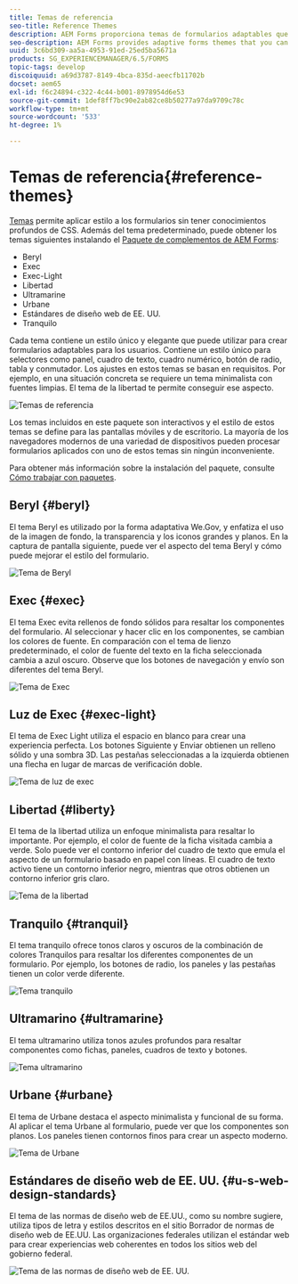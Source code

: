 ```yaml
---
title: Temas de referencia
seo-title: Reference Themes
description: AEM Forms proporciona temas de formularios adaptables que puede obtener de Distribución de software y utilizar para aplicar estilo a un formulario.
seo-description: AEM Forms provides adaptive forms themes that you can get from Software Distribution and use to style a form.
uuid: 3c6bd309-aa5a-4953-91ed-25ed5ba5671a
products: SG_EXPERIENCEMANAGER/6.5/FORMS
topic-tags: develop
discoiquuid: a69d3787-8149-4bca-835d-aeecfb11702b
docset: aem65
exl-id: f6c24894-c322-4c44-b001-8978954d6e53
source-git-commit: 1def8ff7bc90e2ab82ce8b50277a97da9709c78c
workflow-type: tm+mt
source-wordcount: '533'
ht-degree: 1%

---
```


# Temas de referencia{#reference-themes}

[Temas](../../forms/using/themes.md) permite aplicar estilo a los formularios sin tener conocimientos profundos de CSS. Además del tema predeterminado, puede obtener los temas siguientes instalando el [Paquete de complementos de AEM Forms](https://experienceleague.adobe.com/docs/experience-manager-release-information/aem-release-updates/forms-updates/aem-forms-releases.html?lang=en):

* Beryl
* Exec
* Exec-Light
* Libertad
* Ultramarine
* Urbane
* Estándares de diseño web de EE. UU.
* Tranquilo

Cada tema contiene un estilo único y elegante que puede utilizar para crear formularios adaptables para los usuarios. Contiene un estilo único para selectores como panel, cuadro de texto, cuadro numérico, botón de radio, tabla y conmutador. Los ajustes en estos temas se basan en requisitos. Por ejemplo, en una situación concreta se requiere un tema minimalista con fuentes limpias. El tema de la libertad te permite conseguir ese aspecto.

![Temas de referencia](assets/ref-themes.png)

Los temas incluidos en este paquete son interactivos y el estilo de estos temas se define para las pantallas móviles y de escritorio. La mayoría de los navegadores modernos de una variedad de dispositivos pueden procesar formularios aplicados con uno de estos temas sin ningún inconveniente.

Para obtener más información sobre la instalación del paquete, consulte [Cómo trabajar con paquetes](/help/sites-administering/package-manager.md).

## Beryl {#beryl}

El tema Beryl es utilizado por la forma adaptativa We.Gov, y enfatiza el uso de la imagen de fondo, la transparencia y los iconos grandes y planos. En la captura de pantalla siguiente, puede ver el aspecto del tema Beryl y cómo puede mejorar el estilo del formulario.

![Tema de Beryl](assets/beryl.png)

<!--[Click to enlarge

](assets/beryl-1.png)-->

## Exec {#exec}

El tema Exec evita rellenos de fondo sólidos para resaltar los componentes del formulario. Al seleccionar y hacer clic en los componentes, se cambian los colores de fuente. En comparación con el tema de lienzo predeterminado, el color de fuente del texto en la ficha seleccionada cambia a azul oscuro. Observe que los botones de navegación y envío son diferentes del tema Beryl.

![Tema de Exec](assets/exec.png)

<!--[Click to enlarge

](assets/exec-1.png)-->

## Luz de Exec {#exec-light}

El tema de Exec Light utiliza el espacio en blanco para crear una experiencia perfecta. Los botones Siguiente y Enviar obtienen un relleno sólido y una sombra 3D. Las pestañas seleccionadas a la izquierda obtienen una flecha en lugar de marcas de verificación doble.

![Tema de luz de exec](assets/exec-light.png)

<!--[Click to enlarge

](assets/exec-light-1.png)-->

## Libertad {#liberty}

El tema de la libertad utiliza un enfoque minimalista para resaltar lo importante. Por ejemplo, el color de fuente de la ficha visitada cambia a verde. Solo puede ver el contorno inferior del cuadro de texto que emula el aspecto de un formulario basado en papel con líneas. El cuadro de texto activo tiene un contorno inferior negro, mientras que otros obtienen un contorno inferior gris claro.

![Tema de la libertad](assets/liberty.png)

<!--[Click to enlarge

](assets/liberty-1.png)-->

## Tranquilo {#tranquil}

El tema tranquilo ofrece tonos claros y oscuros de la combinación de colores Tranquilos para resaltar los diferentes componentes de un formulario. Por ejemplo, los botones de radio, los paneles y las pestañas tienen un color verde diferente.

![Tema tranquilo](assets/tranquil.png)

<!--[Click to enlarge

](assets/tranquil-1.png)-->

## Ultramarino {#ultramarine}

El tema ultramarino utiliza tonos azules profundos para resaltar componentes como fichas, paneles, cuadros de texto y botones.

![Tema ultramarino](assets/ultramarine.png)

<!--[Click to enlarge](assets/ultramarine-1.png)-->

## Urbane {#urbane}

El tema de Urbane destaca el aspecto minimalista y funcional de su forma. Al aplicar el tema Urbane al formulario, puede ver que los componentes son planos. Los paneles tienen contornos finos para crear un aspecto moderno.

![Tema de Urbane](assets/urbane.png)

<!--[Click to enlarge

](assets/urbane-1.png)-->

## Estándares de diseño web de EE. UU. {#u-s-web-design-standards}

El tema de las normas de diseño web de EE.UU., como su nombre sugiere, utiliza tipos de letra y estilos descritos en el sitio Borrador de normas de diseño web de EE.UU. Las organizaciones federales utilizan el estándar web para crear experiencias web coherentes en todos los sitios web del gobierno federal.

![Tema de las normas de diseño web de EE. UU.](assets/us-web-standards.png)

<!--[Click to enlarge

](assets/usgov.png)-->
